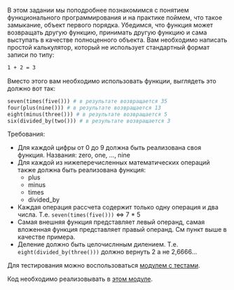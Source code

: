В этом задании мы поподробнее познакомимся с понятием функционального программирования и на практике поймем, что такое замыкание, объект первого порядка.
Убедимся, что функция может возвращать другую функцию, принимать другую функцию и сама выступать в качестве полноценного объекта.
Вам необходимо написать простой калькулятор, который не использует стандартный формат записи по типу: 
```bash
1 + 2 = 3
```

Вместо этого вам необходимо использовать функции, выглядеть это должно вот так:
```python
seven(times(five())) # в результате возвращается 35
four(plus(nine())) # в результате возвращается 13
eight(minus(three())) # в результате возвращается 5
six(divided_by(two())) # в результате возвращается 3
```

Требования:
* Для каждой цифры от 0 до 9 должна быть реализована своя функция. Названия: zero, one, ..., nine
* Для каждой из нижеперечисленных математических операций также должна быть реализована функция: 
  - plus
  - minus
  - times
  - divided_by
* Каждая операция рассчета содержит только одну операция и два числа. Т.е. `seven(times(five()))` <=> 7 * 5
* Самая внешняя функция представляет левый операнд, самая вложенная функция представляет правый операнд. См пункт выше в качестве примера.
* Деление должно быть целочислнным дилением. Т.е. `eight(divided_by(three()))` должно вернуть 2 а не 2,6666...

Для тестирования можно воспользоваться [модулем с тестами](./test_calculator.py).

Код необходимо реализовывать в [этом модуле](./calculator.py).